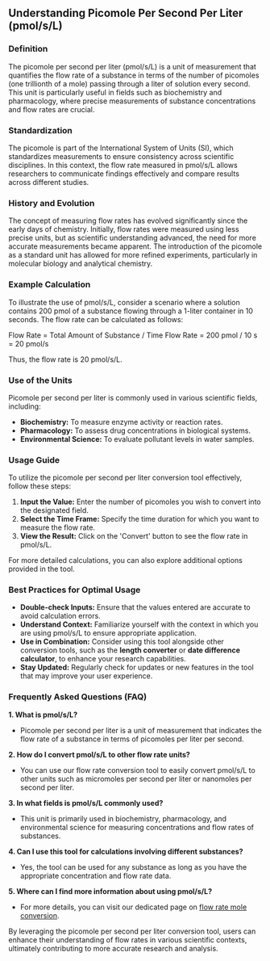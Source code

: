 ## Understanding Picomole Per Second Per Liter (pmol/s/L)

### Definition
The picomole per second per liter (pmol/s/L) is a unit of measurement that quantifies the flow rate of a substance in terms of the number of picomoles (one trillionth of a mole) passing through a liter of solution every second. This unit is particularly useful in fields such as biochemistry and pharmacology, where precise measurements of substance concentrations and flow rates are crucial.

### Standardization
The picomole is part of the International System of Units (SI), which standardizes measurements to ensure consistency across scientific disciplines. In this context, the flow rate measured in pmol/s/L allows researchers to communicate findings effectively and compare results across different studies.

### History and Evolution
The concept of measuring flow rates has evolved significantly since the early days of chemistry. Initially, flow rates were measured using less precise units, but as scientific understanding advanced, the need for more accurate measurements became apparent. The introduction of the picomole as a standard unit has allowed for more refined experiments, particularly in molecular biology and analytical chemistry.

### Example Calculation
To illustrate the use of pmol/s/L, consider a scenario where a solution contains 200 pmol of a substance flowing through a 1-liter container in 10 seconds. The flow rate can be calculated as follows:

Flow Rate = Total Amount of Substance / Time
Flow Rate = 200 pmol / 10 s = 20 pmol/s

Thus, the flow rate is 20 pmol/s/L.

### Use of the Units
Picomole per second per liter is commonly used in various scientific fields, including:
- **Biochemistry:** To measure enzyme activity or reaction rates.
- **Pharmacology:** To assess drug concentrations in biological systems.
- **Environmental Science:** To evaluate pollutant levels in water samples.

### Usage Guide
To utilize the picomole per second per liter conversion tool effectively, follow these steps:
1. **Input the Value:** Enter the number of picomoles you wish to convert into the designated field.
2. **Select the Time Frame:** Specify the time duration for which you want to measure the flow rate.
3. **View the Result:** Click on the 'Convert' button to see the flow rate in pmol/s/L.

For more detailed calculations, you can also explore additional options provided in the tool.

### Best Practices for Optimal Usage
- **Double-check Inputs:** Ensure that the values entered are accurate to avoid calculation errors.
- **Understand Context:** Familiarize yourself with the context in which you are using pmol/s/L to ensure appropriate application.
- **Use in Combination:** Consider using this tool alongside other conversion tools, such as the **length converter** or **date difference calculator**, to enhance your research capabilities.
- **Stay Updated:** Regularly check for updates or new features in the tool that may improve your user experience.

### Frequently Asked Questions (FAQ)

**1. What is pmol/s/L?**
   - Picomole per second per liter is a unit of measurement that indicates the flow rate of a substance in terms of picomoles per liter per second.

**2. How do I convert pmol/s/L to other flow rate units?**
   - You can use our flow rate conversion tool to easily convert pmol/s/L to other units such as micromoles per second per liter or nanomoles per second per liter.

**3. In what fields is pmol/s/L commonly used?**
   - This unit is primarily used in biochemistry, pharmacology, and environmental science for measuring concentrations and flow rates of substances.

**4. Can I use this tool for calculations involving different substances?**
   - Yes, the tool can be used for any substance as long as you have the appropriate concentration and flow rate data.

**5. Where can I find more information about using pmol/s/L?**
   - For more details, you can visit our dedicated page on [flow rate mole conversion](https://www.inayam.co/unit-converter/flow_rate_mole).

By leveraging the picomole per second per liter conversion tool, users can enhance their understanding of flow rates in various scientific contexts, ultimately contributing to more accurate research and analysis.
